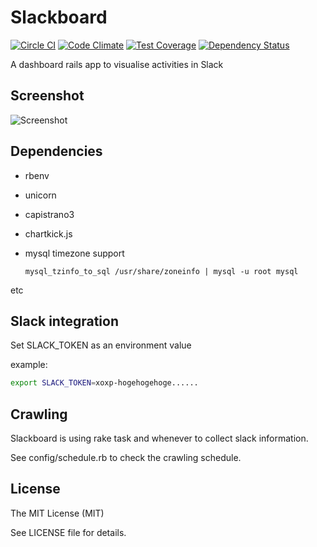 # Slackboard

[![Circle CI](https://circleci.com/gh/takashyx/slackboard/tree/master.svg?style=svg)](https://circleci.com/gh/takashyx/slackboard/tree/master)
[![Code Climate](https://codeclimate.com/github/takashyx/slackboard/badges/gpa.svg)](https://codeclimate.com/github/takashyx/slackboard)
[![Test Coverage](https://codeclimate.com/github/takashyx/slackboard/badges/coverage.svg)](https://codeclimate.com/github/takashyx/slackboard/coverage)
[![Dependency Status](https://gemnasium.com/takashyx/slackboard.svg)](https://gemnasium.com/takashyx/slackboard)

A dashboard rails app to visualise activities in Slack

## Screenshot
![Screenshot](https://raw.github.com/wiki/takashyx/slackboard/images/screenshot.png)

## Dependencies

- rbenv
- unicorn
- capistrano3
- chartkick.js
- mysql timezone support

  `mysql_tzinfo_to_sql /usr/share/zoneinfo | mysql -u root mysql`


etc

## Slack integration
Set SLACK_TOKEN as an environment value

example:

```bash
export SLACK_TOKEN=xoxp-hogehogehoge......
```

## Crawling

Slackboard is using rake task and whenever to collect slack information.

See config/schedule.rb to check the crawling schedule.

## License
The MIT License (MIT)

See LICENSE file for details.
